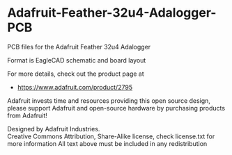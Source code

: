 # Adafruit-Feather-32u4-Adalogger-PCB
PCB files for the Adafruit Feather 32u4 Adalogger

Format is EagleCAD schematic and board layout

For more details, check out the product page at

  * https://www.adafruit.com/product/2795

Adafruit invests time and resources providing this open source design, 
please support Adafruit and open-source hardware by purchasing 
products from Adafruit!

Designed by Adafruit Industries.  
Creative Commons Attribution, Share-Alike license, check license.txt for more information
All text above must be included in any redistribution